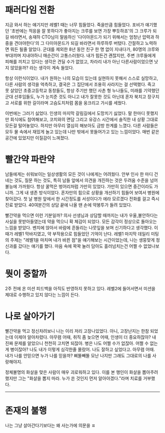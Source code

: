 # 패러다임 전환

지금 와서 하는 얘기지만 레벨1 때는 너무 힘들었다. 죽을만큼 힘들었다. 포비가 얘기했던 '초반에는 적응을 잘 못하다가 좋아지는 크루를 보면 가장 뿌듯하죠'의 그 크루가 되길 바라면서, 송재하 CTO님이 말씀하신 '다이아몬드가 되기 위해서는 엄청난 압력과 하중을 견뎌야한다'의 그 다이아몬드가 되길 바라면서 하루하루 버텼다. 간절하고 노력하면 뭐든 될줄 알았다. 군대를 제외한 8년 동안 친구 한 명 없이 지내다가, 80명의 크루와 부대끼며 지내야하니 매순간이 고통스러웠다. 내가 힘든건 괜찮지만, 주변 크루들에게 피해를 끼치고 있다는 생각은 견딜 수가 없었고, 차라리 내가 아닌 다른사람이었으면 낫지 않았을까? 라는 생각이 계속 들었다.

항상 이런식이었다. 내가 원하는 나의 모습이 있는데 실현하지 못해서 스스로 실망하고, 다른 사람의 생각을 억측하고, 결국은 그 집단에서 조용히 사라지는 걸 선택했다. 죽고 못 살았던 초중고등학교 동창들도, 항상 주기만 했던 사촌 형 누나들도, 미래를 기약했던 군대 선후임들도, 누가 눈치준 것도 아니고 내가 잘못한 것도 아닌데 혼자 북치고 장구치고 서로를 위한 길이라며 고슴도치처럼 몸을 웅크리고 가시를 세웠다.

이번에는 그러기 싫었다. 인생의 마지막 갈림길에서 도망치기 싫었다. 말 한마디 못했지만 회식에도 참여해보고, 코치와의 면담 그리고 유강스 시간에서 솔직한 내 상황 그대로 모든걸 털어놓았다. 하지만 아무리 열심히 해보아도 금방 한계를 느꼈다. 다른 사람들은 모두 물 속에서 재밌게 놀고 있는데 나만 밖에서 못들어가고 있는 느낌이었다. 매번 같은 공간에 있었지만 이질감이 느껴졌다.

# 빨간약 파란약

남들에게는 쉬워보이는 일상생활의 모든 것이 나에게는 어려웠다. 안부 인사 한 마디 건네는 것도, 질문 하는 것도, 특히 남들 앞에서 의견을 개진하는 것은 두려움 수준을 넘어 불능에 가까웠다. 항상 꿀먹은 벙어리처럼 가만히 있었다. 가만히 있으면 중간이라도 가니까. 그게 내 생존 방식이었다. 혼자만의 힘으로 상황을 개선하기 힘들어 보여서 병원에 찾아갔다. 첫 날 병원 앞에서 한 시간정도를 서성이다가 에라 모르겠다 전화를 걸고 즉시 진료 받았다. 40여분간의 상담 끝에 나올 땐 손에 약봉투가 들려 있었다.

빨간약을 먹으면 이런 기분일까? 의사 선생님과 상담할 때까지는 내가 우울,불안하다는 사실을 못받아들였는데 약을 먹으니 확 체감이 되었다. 모든 감각이 정상으로 돌아오는 느낌을 받았다. 벤치에 앉아서 바람에 흔들리는 나뭇잎을 보며 신기하다고 생각했다. 이 때가 레벨1 막바지였고, 약 부작용으로 힘들었던 기억이 난다. 레벨1 마지막 데일리 미팅의 주제는 "레벨1을 마치며 내가 바뀐 점"을 얘기해보는 시간이었는데, 나는 생뚱맞게 정신과를 갔다는 얘기를 했다. 마음 속에 꽉꽉 눌러 담아도 흘러넘치는건 어쩔 수 없었나보다.

# 뭣이 중할까

2주 전에 온 미션 피드백을 아직도 반영하지 못하고 있다. 레벨2에 들어서면서 미션을 제대로 수행하고 있지 않다는 느낌이 든다. 

# 나로 살아가기

빨간약을 먹고 정신차려보니 나는 이리 저리 고장나있었다. 아니, 고장난지는 한참 되었는데 이제야 알아차렸다. 아무렴 어때, 취직 좀 늦으면 어때, 인생이 더 중요하잖아? 내 진짜 문제를 알았으니 천천히 고치면 되잖아. 병은 나도 어쩔 수가 없잖아. 어쩔 수 없는게 병이잖아? 나도 내가 이렇게 심각한줄 몰랐어. 나도 잘하고 싶었다고. 아무렴 어때. 내가 나를 안믿으면 누가 나를 믿을까? 삐뚤빼뚤 모난 나지만 그래도 그대로의 나를 사랑해야지. 









정체불명의 화살을 맞은 사람이 매우 괴로워하고 있다. 이를 본 행인이 화살을 뽑아주려 했지만 그는 "화살을 뽑지 마라. 누가 쏜 것인지 먼저 알아야겠다."라며 치료를 거부했다. 


---


# 존재의 불행


나는 그냥 살아간다기보다는 왜 사는가에 의문을 ㅍ